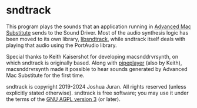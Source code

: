 sndtrack
========

This program plays the sounds that an application running in [Advanced Mac Substitute][AMS] sends to the Sound Driver.  Most of the audio synthesis logic has been moved to its own library, [libsndtrack][], while sndtrack itself deals with playing that audio using the PortAudio library.

[AMS]:  <https://www.v68k.org/advanced-mac-substitute/>

[libsndtrack]:  <../libsndtrack/>

Special thanks to Keith Kaisershot for developing macsnddrvrsynth, on which sndtrack is originally based.  Along with [pipeplayer][] (also by Keith), macsnddrvrsynth made it possible to hear sounds generated by Advanced Mac Substitute for the first time.

[pipeplayer]:  <https://bitbucket.org/blitter/pipeplayer.git>

sndtrack is copyright 2019-2024 Joshua Juran.  All rights reserved (unless explicitly stated otherwise).  sndtrack is free software; you may use it under the terms of the [GNU AGPL version 3][AGPL] (or later).

[AGPL]:  <../../LICENSE/AGPL-3.0.txt>
